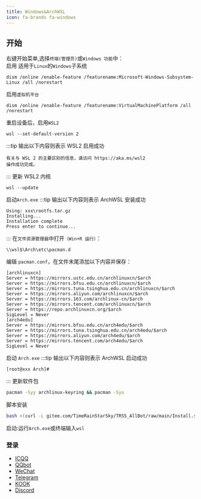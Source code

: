 ```yaml
---
title: Windows&ArchWSL
icon: fa-brands fa-windows
---
```


## 开始
右键开始菜单,选择`终端(管理员)`或`Windows 功能`中：
<br />
启用 适用于`Linux`的`Windows`子系统
```
dism /online /enable-feature /featurename:Microsoft-Windows-Subsystem-Linux /all /norestart
```
启用`虚拟机平台`
```
dism /online /enable-feature /featurename:VirtualMachinePlatform /all /norestart
```
重启设备后，启用`WSL2`
```
wsl --set-default-version 2
```
:::tip
输出以下内容则表示 WSL2 启用成功
```
有关与 WSL 2 的主要区别的信息，请访问 https://aka.ms/wsl2
操作成功完成。
```
:::
更新 WSL2 内核
```
wsl --update
```
启动`Arch.exe`
:::tip
输出以下内容则表示 ArchWSL 安装成功
```
Using: xxx\rootfs.tar.gz
Installing...
Installation complete
Press enter to continue...
```
:::
在`文件资源管理器`中打开`（Win+R 运行）`：
```
\\wsl$\Arch\etc\pacman.d
```
编辑 `pacman.conf`，在文件末尾添加以下内容并保存：
```
[archlinuxcn]
Server = https://mirrors.ustc.edu.cn/archlinuxcn/$arch
Server = https://mirrors.bfsu.edu.cn/archlinuxcn/$arch
Server = https://mirrors.tuna.tsinghua.edu.cn/archlinuxcn/$arch
Server = https://mirrors.aliyun.com/archlinuxcn/$arch
Server = https://mirrors.163.com/archlinux-cn/$arch
Server = https://mirrors.tencent.com/archlinuxcn/$arch
Server = https://repo.archlinuxcn.org/$arch
SigLevel = Never
[arch4edu]
Server = https://mirrors.bfsu.edu.cn/arch4edu/$arch
Server = https://mirrors.tuna.tsinghua.edu.cn/arch4edu/$arch
Server = https://mirrors.aliyun.com/arch4edu/$arch
Server = https://mirrors.tencent.com/arch4edu/$arch
SigLevel = Never
```
启动 `Arch.exe`
:::tip
输出以下内容则表示 ArchWSL 启动成功
```
[root@xxx Arch]#
```
:::
更新软件包
```sh
pacman -Syy archlinux-keyring && pacman -Syu
```
脚本安装
```bash
bash <(curl -L gitee.com/TimeRainStarSky/TRSS_AllBot/raw/main/Install.sh)
```
启动:运行`Arch.exe`或终端输入`wsl`
### 登录
- [ICQQ](/robot/Yunzai/TRSS/适配器/ICQQ/)
- [QQbot](/robot/Yunzai/TRSS/适配器/QQbot/)
- [WeChat](/robot/Yunzai/TRSS/适配器/WeChat/)
- [Telegram](/robot/Yunzai/TRSS/适配器/Telegram/)
- [KOOK](/robot/Yunzai/TRSS/适配器/KOOK/)
- [Discord](/robot/Yunzai/TRSS/适配器/Discord/)
